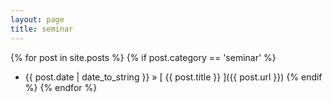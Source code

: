 ```yaml
---
layout: page
title: seminar
---
```

{% for post in site.posts %}
  {% if post.category == 'seminar' %}
  * {{ post.date | date_to_string }} &raquo; [ {{ post.title }} ]({{ post.url }})
  {% endif %}
{% endfor %}
